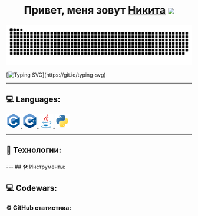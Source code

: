<h1 align="center">Привет, меня зовут <a href="https://daniilshat.ru/" target="_blank">Никита</a> 
<img src="https://github.com/blackcater/blackcater/raw/main/images/Hi.gif" height="40"/></h1>
<h3 align="center"></h3>

<picture>
  <source
    media="(prefers-color-scheme: dark)"
    srcset="https://raw.githubusercontent.com/platane/snk/output/github-contribution-grid-snake-dark.svg"
  />
  <img
    alt="github contribution grid snake animation"
    src="https://raw.githubusercontent.com/platane/snk/output/github-contribution-grid-snake.svg"
  />
</picture>


[![Typing SVG](https://readme-typing-svg.herokuapp.com?font=Fira+Code&weight=800&size=30&pause=500&color=4991F7&multiline=true&random=false&width=1000&height=170&lines=%D0%A0%D0%B0%D0%B1%D0%BE%D1%82%D0%B0+%D0%B8%D0%B4%D0%B5%D1%82%2C+%D0%B8%2C+%D0%BA%D0%B0%D0%BA+%D0%BD%D0%B8+%D0%BA%D1%80%D1%83%D1%82%D0%B8%2C+;%D0%9C%D0%B5%D0%BD%D1%8F+%D0%B2+%D1%80%D0%B5%D0%BC%D0%B5%D1%81%D0%BB%D0%BE+%D0%BF%D0%BE%D1%81%D0%B2%D1%8F%D1%82%D1%8F%D1%82.+;%D0%9D%D0%B0+%D0%B4%D0%B6%D1%83%D0%BD%D0%B0+%D1%8F+%D0%B2%D1%8B%D0%B9%D0%B4%D1%83+%D0%B3%D0%BE%D0%B4%D0%B0%D0%BC+%D0%BA+%D1%82%D1%80%D0%B8%D0%B4%D1%86%D0%B0%D1%82%D0%B8%2C+;%D0%90+%D0%B2+%D1%81%D0%BE%D1%80%D0%BE%D0%BA+%D0%BF%D0%BE%D0%B9%D0%B4%D1%83+%D0%B2+%D0%B4%D0%B5%D1%82%D1%81%D0%BA%D0%B8%D0%B9+%D1%81%D0%B0%D0%B4.)](https://git.io/typing-svg)



---

## 💻 Languages:

<p align="left"> <a href="https://www.cprogramming.com/" target="_blank" rel="noreferrer"> <img src="https://raw.githubusercontent.com/devicons/devicon/master/icons/c/c-original.svg" alt="c" width="40" height="40"/> 
</a> <a href="https://www.w3schools.com/cpp/" target="_blank" rel="noreferrer"> <img src="https://raw.githubusercontent.com/devicons/devicon/master/icons/cplusplus/cplusplus-original.svg" alt="cplusplus" width="40" height="40"/> </a> <a href="https://www.java.com" target="_blank" rel="noreferrer"> <img src="https://raw.githubusercontent.com/devicons/devicon/master/icons/java/java-original.svg" alt="java" width="40" height="40"/> 
</a> <a href="https://www.python.org" target="_blank" rel="noreferrer"> <img src="https://raw.githubusercontent.com/devicons/devicon/master/icons/python/python-original.svg" alt="python" width="40" height="40"/> </a> </p>

---
## 💎 Технологии:
<h3 align="left"></h3>
---
## 🛠 Инструменты:
<h3 align="left"></h3>


## 💻 Codewars:



### ⚙️ GitHub статистика:

 
